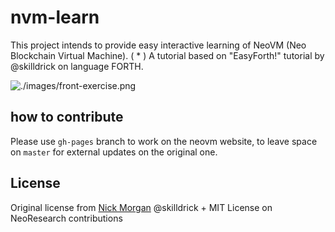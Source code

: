 # nvm-learn

This project intends to provide easy interactive learning of NeoVM (Neo Blockchain Virtual Machine). ( * ) A tutorial based on "EasyForth!" tutorial by @skilldrick on language FORTH.

![./images/front-exercise.png](https://neoresearch.io/nvm-learn/#stack-operations)

## how to contribute

Please use `gh-pages` branch to work on the neovm website, to leave space on `master` for external updates on the original one.

## License

Original license from [Nick Morgan](https://twitter.com/skilldrick) @skilldrick + MIT License on NeoResearch contributions
